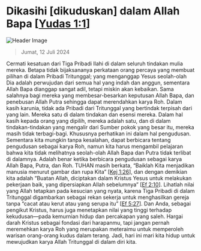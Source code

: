 
# Dikasihi [dikuduskan] dalam Allah Bapa [[Yudas 1:1](http://alkitab.sabda.org/?Yudas%201:1)]

![Header Image](https://alkitab.app/slice/sunrise.jpg)

> Jumat, 12 Juli 2024

Cermati kesatuan dari Tiga Pribadi Ilahi di dalam seluruh tindakan mulia mereka. Betapa tidak bijaksananya perkataan orang percaya yang membuat pilihan di dalam Pribadi Tritunggal; yang menganggap Yesus seolah-olah Dia adalah perwujudan dari semua hal yang indah dan anggun, sementara Allah Bapa dianggap sangat adil, tetapi miskin akan kebaikan. Sama salahnya bagi mereka yang membesar-besarkan keputusan Allah Bapa, dan penebusan Allah Putra sehingga dapat merendahkan karya Roh. Dalam kasih karunia, tidak ada Pribadi dari Tritunggal yang bertindak terpisah dari yang lain. Mereka satu di dalam tindakan dan esensi mereka. Dalam hal kasih kepada orang yang dipilih, mereka adalah satu, dan di dalam tindakan-tindakan yang mengalir dari Sumber pokok yang besar itu, mereka masih tidak terbagi-bagi. Khususnya perhatikan ini dalam hal pengudusan. Sementara kita mungkin tanpa kesalahan, dapat berbicara tentang pengudusan sebagai karya Roh, namun kita harus mengambil pelajaran bahwa kita tidak melihatnya seolah-olah Allah Bapa dan Putra tidak terlibat di dalamnya. Adalah benar ketika berbicara pengudusan sebagai karya Allah Bapa, Putra, dan Roh. TUHAN masih berkata, “Baiklah Kita menjadikan manusia menurut gambar dan rupa Kita” [[Kej 1:26](http://alkitab.sabda.org/?Kej%201:26)], dan dengan demikian kita adalah “Buatan Allah, diciptakan dalam Kristus Yesus untuk melakukan pekerjaan baik, yang dipersiapkan Allah sebelumnya” [[Ef 2:10](http://alkitab.sabda.org/?Ef%202:10)]. Lihatlah nilai yang Allah tetapkan pada kesucian yang nyata, karena Tiga Pribadi di dalam Tritunggal digambarkan sebagai rekan sekerja untuk menghasilkan gereja tanpa “cacat atau kerut atau yang serupa itu” [[Ef 5:27](http://alkitab.sabda.org/?Ef%205:27)]. Dan Anda, sebagai pengikut Kristus, harus juga menetapkan nilai yang tinggi terhadap kekudusan—pada kemurnian hidup dan percakapan yang saleh. Hargai darah Kristus sebagai fondasi dari harapanmu, tapi jangan pernah meremehkan karya Roh yang merupakan meteraimu untuk memperoleh warisan orang-orang kudus dalam terang. Jadi, hari ini mari kita hidup untuk mewujudkan karya Allah Tritunggal di dalam diri kita.
    